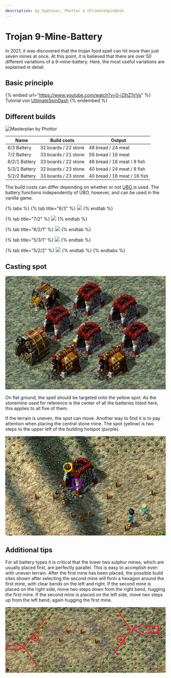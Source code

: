 ```yaml
---
description: by Xyqtuvoc, Phottor & UltimateSpinDash
---
```


# Trojan 9-Mine-Battery

In 2021, it was discovered that the trojan food spell can hit more than just seven mines at once. At this point, it is believed that there are over 50 different variations of a 9-mine-battery. Here, the most useful variations are explained in detail.

## Basic principle

{% embed url="https://www.youtube.com/watch?v=0-jZIhZ1VVs" %}
Tutorial von [UltimateSpinDash](https://www.youtube.com/channel/UCXRXmtOKDS3iX2QJDCffwLA)
{% endembed %}

## Different builds

![Masterplan by Phottor](../.gitbook/assets/9er\_Masterbauplan.png)



| Name          | Build costs          | Output                       |
| ------------- | -------------------- | ---------------------------- |
| 6/3 Battery   | 32 boards / 22 stone | 48 bread / 24 meat           |
| 7/2 Battery   | 33 boards / 21 stone | 56 bread / 16 meat           |
| 6/2/1 Battery | 33 boards / 22 stone | 48 bread / 16 meat / 8 fish  |
| 5/3/1 Battery | 32 boards / 23 stone | 40 bread / 24 meat / 8 fish  |
| 5/2/2 Battery | 33 boards / 23 stone | 40 bread / 16 meat / 16 fish |

The build costs can differ depending on whether or not [UBO ](../multiplayer/ultimate-balance-overhaul-ubo.md)is used. The battery functions independently of UBO, however, and can be used in the vanilla game.

{% tabs %}
{% tab title="6/3" %}
![](../.gitbook/assets/Bauplan\_6.3\_umbau.png)
{% endtab %}

{% tab title="7/2" %}
![](../.gitbook/assets/Bauplan\_7.2.png)
{% endtab %}

{% tab title="6/2/1" %}
![](../.gitbook/assets/Bauplan\_6.2.1\_b.png)
{% endtab %}

{% tab title="5/3/1" %}
![](../.gitbook/assets/Bauplan\_5.3.1\_b.png)
{% endtab %}

{% tab title="5/2/2" %}
![](../.gitbook/assets/Bauplan\_5.2.2.png)
{% endtab %}
{% endtabs %}

## Casting spot

![](../.gitbook/assets/Zielmine.png)

On flat ground, the spell should be targeted onto the yellow spot. As the stonemine used for reference is the center of all the batteries listed here, this applies to all five of them.&#x20;

If the terrain is uneven, the spot can move. Another way to find it is to pay attention when placing the central stone mine. The spot (yellow) is two steps to the upper left of the building hotspot (purple).

![Purple: Mine Hotspot. The yellow spot is located two steps to the upper left, and is the magic spot for this battery.](<../.gitbook/assets/9er Batterie Zauberpunkt edited.png>)

## Additional tips

For all battery types it is critical that the lower two sulphur mines, which are usually placed first, are perfectly parallel. This is easy to accmplish even with uneven terrain. After the first mine has been placed, the possible build sites shown after selecting the second mine will form a hexagon around the first mine, with clear bends on the left and right. If the second mine is placed on the right side, move two steps down from the right bend, hugging the first mine. If the second mine is placed on the left side, move two steps up from the left bend, again hugging the first mine.

![Placing a sulphur mine on either of the highlighted spots will place it parallel to the first.](<../.gitbook/assets/9er Batterie Schwefelfalz.png>)
